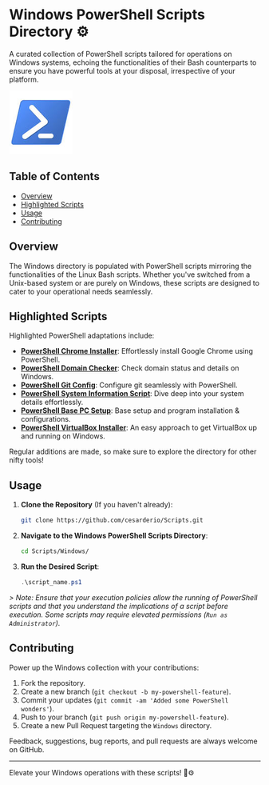 # Windows PowerShell Scripts Directory ⚙️

A curated collection of PowerShell scripts tailored for operations on Windows systems, echoing the functionalities of their Bash counterparts to ensure you have powerful tools at your disposal, irrespective of your platform.

![PowerShell Banner Image](../assets/download.jpeg)

## Table of Contents

- [Overview](#overview)
- [Highlighted Scripts](#highlighted-scripts)
- [Usage](#usage)
- [Contributing](#contributing)

## Overview

The Windows directory is populated with PowerShell scripts mirroring the functionalities of the Linux Bash scripts. Whether you've switched from a Unix-based system or are purely on Windows, these scripts are designed to cater to your operational needs seamlessly.

## Highlighted Scripts

Highlighted PowerShell adaptations include:

- **[PowerShell Chrome Installer](./Win_Chrome/)**: Effortlessly install Google Chrome using PowerShell.
- **[PowerShell Domain Checker](./Win_Dom_Check/)**: Check domain status and details on Windows.
- **[PowerShell Git Config](./Win_Git_Config/)**: Configure git seamlessly with PowerShell.
- **[PowerShell System Information Script](./Win_Sys_Info/)**: Dive deep into your system details effortlessly.
- **[PowerShell Base PC Setup](./Win_Base_Init/)**: Base setup and program installation & configurations.
- **[PowerShell VirtualBox Installer](./Win_VirtualBox/)**: An easy approach to get VirtualBox up and running on Windows.

Regular additions are made, so make sure to explore the directory for other nifty tools!

## Usage

1. **Clone the Repository** (If you haven't already):

   ```bash
   git clone https://github.com/cesarderio/Scripts.git
   ```

2. **Navigate to the Windows PowerShell Scripts Directory**:

   ```bash
   cd Scripts/Windows/
   ```

3. **Run the Desired Script**:

   ```powershell
   .\script_name.ps1
   ```

*> Note: Ensure that your execution policies allow the running of PowerShell scripts and that you understand the implications of a script before execution. Some scripts may require elevated permissions (`Run as Administrator`).*

## Contributing

Power up the Windows collection with your contributions:

1. Fork the repository.
2. Create a new branch (`git checkout -b my-powershell-feature`).
3. Commit your updates (`git commit -am 'Added some PowerShell wonders'`).
4. Push to your branch (`git push origin my-powershell-feature`).
5. Create a new Pull Request targeting the `Windows` directory.

Feedback, suggestions, bug reports, and pull requests are always welcome on GitHub.

---

Elevate your Windows operations with these scripts! 🚀⚙️
